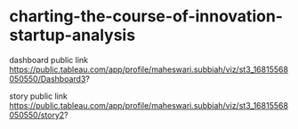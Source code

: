 # charting-the-course-of-innovation-startup-analysis


dashboard public link https://public.tableau.com/app/profile/maheswari.subbiah/viz/st3_16815568050550/Dashboard3?

story public link https://public.tableau.com/app/profile/maheswari.subbiah/viz/st3_16815568050550/story2?
